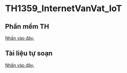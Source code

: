 # TH1359_InternetVanVat_IoT
## Phần mềm TH
[Nhấn vào đây.](https://1drv.ms/u/s!ApRDEniQwnjolddPQiCrfwgT6lndpQ?e=ZsIhYu)

## Tài liệu tự soạn
[Nhấn vào đây.](https://www.notion.so/huutho-vlu210222008/TH1359_InternetVanVat_IoT-bc284d5c202a4ef58fbb3b00856049fd)